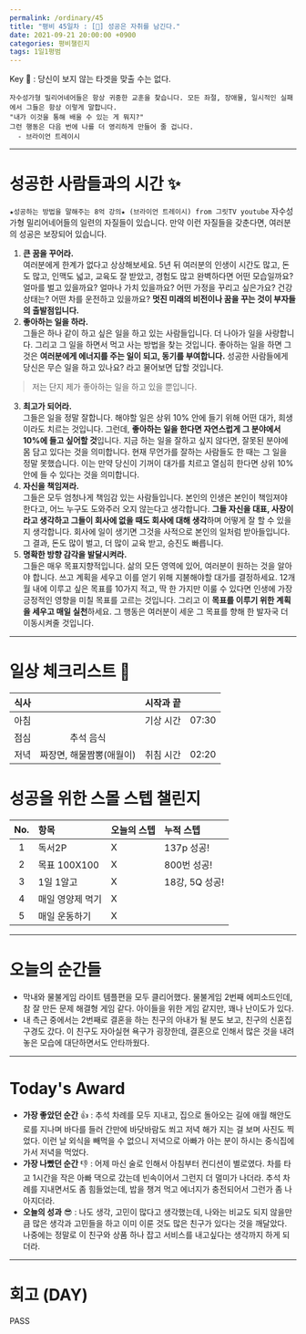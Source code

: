 ```yaml
---
permalink: /ordinary/45
title: "평비 45일차 : [🍁] 성공은 자취를 남긴다."
date: 2021-09-21 20:00:00 +0900
categories: 평비챌린지
tags: 1일1평범
---  
```

Key 🔑 : 당신이 보지 않는 타겟을 맞출 수는 없다.
```
자수성가형 밀리어네어들은 항상 귀중한 교훈을 찾습니다. 모든 좌절, 장애물, 일시적인 실패에서 그들은 항상 이렇게 말합니다.
"내가 이것을 통해 배울 수 있는 게 뭐지?"
그런 행동은 다음 번에 나를 더 영리하게 만들어 줄 겁니다.
  - 브라이언 트레이시
```

---
# 성공한 사람들과의 시간 ✨
`★성공하는 방법을 말해주는 8억 강의★ (브라이언 트레이시) from 그릿TV youtube`
자수성가형 밀리어네어들의 일련의 자질들이 있습니다. 만약 이런 자질들을 갖춘다면, 여러분의 성공은 보장되어 있습니다.
1. **큰 꿈을 꾸어라.**  
  여러분에게 한계가 없다고 상상해보세요. 5년 뒤 여러분의 인생이 시간도 많고, 돈도 많고, 인맥도 넓고, 교육도 잘 받았고, 경험도 많고 완벽하다면 어떤 모습일까요? 얼마를 벌고 있을까요? 얼마나 가치 있을까요? 어떤 가정을 꾸리고 싶은가요? 건강 상태는? 어떤 차를 운전하고 있을까요? **멋진 미래의 비전이나 꿈을 꾸는 것이 부자들의 출발점입니다.**  
2. **좋아하는 일을 하라.**  
  그들은 하나 같이 하고 싶은 일을 하고 있는 사람들입니다. 더 나아가 일을 사랑합니다. 그리고 그 일을 하면서 먹고 사는 방법을 찾는 것입니다. 좋아하는 일을 하면 그것은 **여러분에게 에너지를 주는 일이 되고, 동기를 부여합니다.** 성공한 사람들에게 당신은 무슨 일을 하고 있나요? 라고 물어보면 답할 것입니다.  
  > 저는 단지 제가 좋아하는 일을 하고 있을 뿐입니다.  

3. **최고가 되어라.**  
  그들은 일을 정말 잘합니다. 해야할 일은 상위 10% 안에 들기 위해 어떤 대가, 희생이라도 치르는 것입니다. 그런데, **좋아하는 일을 한다면 자연스럽게 그 분야에서 10%에 들고 싶어할 것**입니다. 지금 하는 일을 잘하고 싶지 않다면, 잘못된 분야에 몸 담고 있다는 것을 의미합니다. 현재 무언가를 잘하는 사람들도 한 때는 그 일을 정말 못했습니다. 이는 만약 당신이 기꺼이 대가를 치르고 열심히 한다면 상위 10% 안에 들 수 있다는 것을 의미합니다.  
4. **자신을 책임져라.**  
  그들은 모두 엄청나게 책임감 있는 사람들입니다. 본인의 인생은 본인이 책임져야 한다고, 어느 누구도 도와주러 오지 않는다고 생각합니다. **그들 자신을 대표, 사장이라고 생각하고 그들이 회사에 없을 때도 회사에 대해 생각**하며 어떻게 잘 할 수 있을 지 생각합니다. 회사에 일이 생기면 그것을 사적으로 본인의 일처럼 받아들입니다. 그 결과, 돈도 많이 벌고, 더 많이 교육 받고, 승진도 빠릅니다.  
5. **명확한 방향 감각을 발달시켜라.**  
  그들은 매우 목표지향적입니다. 삶의 모든 영역에 있어, 여러분이 원하는 것을 알아야 합니다. 쓰고 계획을 세우고 이를 얻기 위해 지불해야할 대가를 결정하세요. 12개월 내에 이루고 싶은 목표를 10가지 적고, 딱 한 가지만 이룰 수 있다면 인생에 가장 긍정적인 영향을 미칠 목표를 고르는 것입니다. 그리고 이 **목표를 이루기 위한 계획을 세우고 매일 실천**하세요. 그 행동은 여러분이 세운 그 목표를 향해 한 발자국 더 이동시켜줄 것입니다.  

---
# 일상 체크리스트 📃

| 식사 |  | 시작과 끝 |  |
|:----:|:----:|:----:|:----:|
| 아침 |  | 기상 시간 | 07:30 |
| 점심 | 추석 음식 |  |  |
| 저녁 | 짜장면, 해물짬뽕(애월이) | 취침 시간 | 02:20 |

# 성공을 위한 스몰 스텝 챌린지

| No. | 항목 | 오늘의 스텝 | 누적 스텝 | 
|:----:|:----|:----|:----|
| 1 | 독서2P | X | 137p 성공! |
| 2 | 목표 100X100 | X | 800번 성공! |
| 3 | 1일 1알고 | X | 18강, 5Q 성공! |
| 4 | 매일 영양제 먹기 | X |  |
| 5 | 매일 운동하기 | X |  |

---
# 오늘의 순간들 
- 막내와 물불게임 라이트 템플편을 모두 클리어했다. 물불게임 2번째 에피소드인데, 참 잘 만든 문제 해결형 게임 같다. 아이들을 위한 게임 같지만, 꽤나 난이도가 있다.  
- 내 측근 중에서는 2번째로 결혼을 하는 친구의 아내가 될 분도 보고, 친구의 신혼집 구경도 갔다. 이 친구도 자아실현 욕구가 굉장한데, 결혼으로 인해서 많은 것을 내려 놓은 모습에 대단하면서도 안타까웠다.

---
# Today's Award
- **가장 좋았던 순간** 👍 : 추석 차례를 모두 지내고, 집으로 돌아오는 길에 애월 해안도로를 지나며 바다를 들러 간만에 바닷바람도 쐬고 저녁 해가 지는 걸 보며 사진도 찍었다. 이런 날 외식을 빼먹을 수 없으니 저녁으로 아빠가 아는 분이 하시는 중식집에 가서 저녁을 먹었다.  
- **가장 나빴던 순간** 👎 : 어제 마신 술로 인해서 아침부터 컨디션이 별로였다. 차를 타고 1시간을 작은 아빠 댁으로 갔는데 빈속이어서 그런지 더 멀미가 나더라. 추석 차례를 지내면서도 좀 힘들었는데, 밥을 챙겨 먹고 에너지가 충전되어서 그런가 좀 나아지더라.  
- **오늘의 성과** 😎 : 나도 생각, 고민이 많다고 생각했는데, 나와는 비교도 되지 않을만큼 많은 생각과 고민들을 하고 이미 이룬 것도 많은 친구가 있다는 것을 깨달았다. 나중에는 정말로 이 친구와 상품 하나 잡고 서비스를 내고싶다는 생각까지 하게 되더라.  

---
# 회고 (DAY)
PASS
